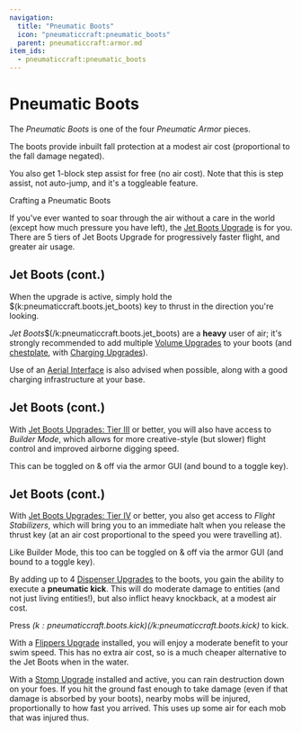 ```yaml
---
navigation:
  title: "Pneumatic Boots"
  icon: "pneumaticcraft:pneumatic_boots"
  parent: pneumaticcraft:armor.md
item_ids:
  - pneumaticcraft:pneumatic_boots
---
```


# Pneumatic Boots

The *Pneumatic Boots* is one of the four *Pneumatic Armor* pieces.

The boots provide inbuilt fall protection at a modest air cost (proportional to the fall damage negated).

You also get 1-block step assist for free (no air cost).  Note that this is step assist, not auto-jump, and it's a toggleable feature.

Crafting a Pneumatic Boots

<Recipe id="pneumaticcraft:pneumatic_boots" />

<ItemImage id="pneumaticcraft:jet_boots_upgrade_1" />

If you've ever wanted to soar through the air without a care in the world (except how much pressure you have left), the [Jet Boots Upgrade](../base_concepts/upgrades.md#jet_boots_1) is for you.  There are 5 tiers of Jet Boots Upgrade for progressively faster flight, and greater air usage.

## Jet Boots (cont.)

When the upgrade is active, simply hold the $(k:pneumaticcraft.boots.jet_boots) key to thrust in the direction you're looking.

*Jet Boots*$(/k:pneumaticcraft.boots.jet_boots) are a **heavy** user of air; it's strongly recommended to add multiple [Volume Upgrades](../base_concepts/upgrades.md#volume) to your boots (and [chestplate](./pneumatic_chestplate.md), with [Charging Upgrades](../base_concepts/upgrades.md#charging)).

Use of an [Aerial Interface](../machines/aerial_interface.md) is also advised when possible, along with a good charging infrastructure at your base.

## Jet Boots (cont.)

With [Jet Boots Upgrades: Tier III](../base_concepts/upgrades.md#jet_boots_3) or better, you will also have access to *Builder Mode*, which allows for more creative-style (but slower) flight control and improved airborne digging speed.

This can be toggled on & off via the armor GUI (and bound to a toggle key).

## Jet Boots (cont.)

With [Jet Boots Upgrades: Tier IV](../base_concepts/upgrades.md#jet_boots_4) or better, you also get access to *Flight Stabilizers*, which will bring you to an immediate halt when you release the thrust key (at an air cost proportional to the speed you were travelling at).

Like Builder Mode, this too can be toggled on & off via the armor GUI (and bound to a toggle key).

<ItemImage id="pneumaticcraft:dispenser_upgrade" />

By adding up to 4 [Dispenser Upgrades](../base_concepts/upgrades.md#dispenser) to the boots, you gain the ability to execute a **pneumatic kick**.  This will do moderate damage to entities (and not just living entities!), but also inflict heavy knockback, at a modest air cost.

Press *$(k:pneumaticcraft.boots.kick)$(/k:pneumaticcraft.boots.kick)* to kick.

<ItemImage id="pneumaticcraft:flippers_upgrade" />

With a [Flippers Upgrade](../base_concepts/upgrades.md#flippers) installed, you will enjoy a moderate benefit to your swim speed. This has no extra air cost, so is a much cheaper alternative to the Jet Boots when in the water.

<ItemImage id="pneumaticcraft:stomp_upgrade" />

With a [Stomp Upgrade](../base_concepts/upgrades.md#stomp) installed and active, you can rain destruction down on your foes. If you hit the ground fast enough to take damage (even if that damage is absorbed by your boots), nearby mobs will be injured, proportionally to how fast you arrived. This uses up some air for each mob that was injured thus.

